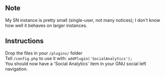 ## Note

My SN instance is pretty small (single-user, not many notices); I don't know how well it behaves on larger instances.

## Instructions

Drop the files in your `/plugins/` folder  
Tell `/config.php` to use it with: `addPlugin('SocialAnalytics');`  
You should now have a 'Social Analytics' item in your GNU social left navigation.

